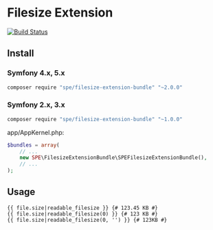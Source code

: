 # Filesize Extension

[![Build Status](https://travis-ci.org/loonkwil/filesize-extension-bundle.png)](https://travis-ci.org/loonkwil/filesize-extension-bundle)

## Install

### Symfony 4.x, 5.x

```bash
composer require "spe/filesize-extension-bundle" "~2.0.0"
```

### Symfony 2.x, 3.x

```bash
composer require "spe/filesize-extension-bundle" "~1.0.0"
```

app/AppKernel.php:
```php
$bundles = array(
    // ...
    new SPE\FilesizeExtensionBundle\SPEFilesizeExtensionBundle(),
    // ...
);
```

## Usage

```twig
{{ file.size|readable_filesize }} {# 123.45 KB #}
{{ file.size|readable_filesize(0) }} {# 123 KB #}
{{ file.size|readable_filesize(0, '') }} {# 123KB #}
```
